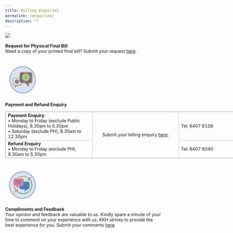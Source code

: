 ```yaml
---
title: Billing Enquiries
permalink: /enquiries/
description: ""
---
```

<img src="images/-new.png" style="max-width: 100%">

**Request for Physical Final Bill**<br>
Need a copy of your printed final bill? Submit your request [here](https://for.sg/shsbill).

<br>
 <img src="images/paymentenquiry1.png" style="max-width: 20%; margin: 5px;">
 
**Payment and Refund Enquiry**

<table align="center" style="border: 1px solid rgb(198, 198, 198); width: 835.231px;"><tbody>
	<tr>
		<td style="border: 1px solid rgb(198, 198, 198); width: 281px;">
			​<b>Payment Enquiry</b><br>
			• Monday to Friday (exclude Public Holidays), 8.30am to 5.30pm<br>
			• Saturday (exclude PH), 8.30am to 12.30pm<br>
		</td>
		<td rowspan="2" style="border: 1px solid rgb(198, 198, 198); width: 281px; text-align: center;">Submit your billing enquiry <a href="https://for.sg/askshs">here</a>.
		</td>
		<td style="border: 1px solid rgb(198, 198, 198); width: 281px;">
			​Tel: 6407 8108</td>
	</tr>
	<tr>
		<td style="border: 1px solid rgb(198, 198, 198);">
			​<b>Refund Enquiry</b>
			<br>
			• Monday to Friday (exclude PH), 8.30am to 5.30pm
		</td>
		<td style="border: 1px solid rgb(198, 198, 198);">
			Tel: 6407 8040
		</td></tr></tbody></table>

<br>
 <img src="images/feedback.png" style="-webkit-tap-highlight-; vertical-align: middle; max-width: 20%; margin: 5px;">
 
**Compliments and Feedback**
<br>Your opinion and feedback are valuable to us. Kindly spare a minute of your time to comment on your experience with us. KKH strives to provide the best experience for you. Submit your comments [here](https://form.gov.sg/5ee64839c874b200134f59d2).